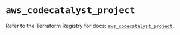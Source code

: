 # `aws_codecatalyst_project`

Refer to the Terraform Registry for docs: [`aws_codecatalyst_project`](https://registry.terraform.io/providers/hashicorp/aws/5.82.1/docs/resources/codecatalyst_project).
